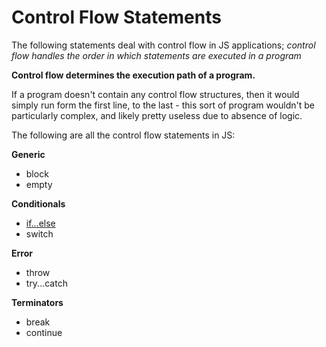 # Control Flow Statements

The following statements deal with control flow in JS applications; _control flow handles the order in which statements are executed in a program_

**Control flow determines the execution path of a program.**

If a program doesn't contain any control flow structures, then it would simply run form the first line, to the last - this sort of program wouldn't be particularly complex, and likely pretty useless due to absence of logic.

The following are all the control flow statements in JS:

**Generic**
- block 
- empty

**Conditionals**
- [if...else](./if-else/) 
- switch 

**Error**
- throw 
- try...catch

**Terminators**
- break 
- continue 

